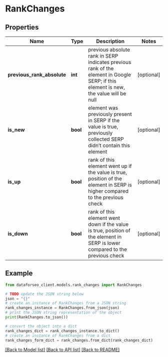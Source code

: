 # RankChanges


## Properties

Name | Type | Description | Notes
------------ | ------------- | ------------- | -------------
**previous_rank_absolute** | **int** | previous absolute rank in SERP indicates previous rank of the element in Google SERP; if this element is new, the value will be null | [optional] 
**is_new** | **bool** | element was previously present in SERP if the value is true, previously collected SERP didn’t contain this element | [optional] 
**is_up** | **bool** | rank of this element went up if the value is true, position of the element in SERP is higher compared to the previous check | [optional] 
**is_down** | **bool** | rank of this element went down if the value is true, position of the element in SERP is lower compared to the previous check | [optional] 

## Example

```python
from dataforseo_client.models.rank_changes import RankChanges

# TODO update the JSON string below
json = "{}"
# create an instance of RankChanges from a JSON string
rank_changes_instance = RankChanges.from_json(json)
# print the JSON string representation of the object
print(RankChanges.to_json())

# convert the object into a dict
rank_changes_dict = rank_changes_instance.to_dict()
# create an instance of RankChanges from a dict
rank_changes_form_dict = rank_changes.from_dict(rank_changes_dict)
```
[[Back to Model list]](../README.md#documentation-for-models) [[Back to API list]](../README.md#documentation-for-api-endpoints) [[Back to README]](../README.md)



